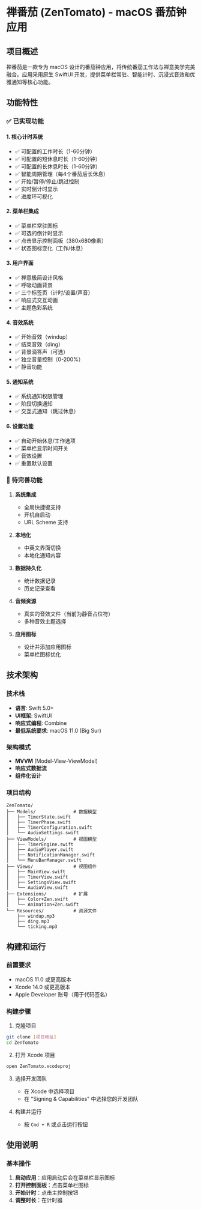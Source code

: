 # 禅番茄 (ZenTomato) - macOS 番茄钟应用

## 项目概述

禅番茄是一款专为 macOS 设计的番茄钟应用，将传统番茄工作法与禅意美学完美融合。应用采用原生 SwiftUI 开发，提供菜单栏常驻、智能计时、沉浸式音效和优雅通知等核心功能。

## 功能特性

### ✅ 已实现功能

#### 1. 核心计时系统
- ✅ 可配置的工作时长（1-60分钟）
- ✅ 可配置的短休息时长（1-60分钟）
- ✅ 可配置的长休息时长（1-60分钟）
- ✅ 智能周期管理（每4个番茄后长休息）
- ✅ 开始/暂停/停止/跳过控制
- ✅ 实时倒计时显示
- ✅ 进度环可视化

#### 2. 菜单栏集成
- ✅ 菜单栏常驻图标
- ✅ 可选的倒计时显示
- ✅ 点击显示控制面板（380x680像素）
- ✅ 状态图标变化（工作/休息）

#### 3. 用户界面
- ✅ 禅意极简设计风格
- ✅ 呼吸动画背景
- ✅ 三个标签页（计时/设置/声音）
- ✅ 响应式交互动画
- ✅ 主题色彩系统

#### 4. 音效系统
- ✅ 开始音效（windup）
- ✅ 结束音效（ding）
- ✅ 背景滴答声（可选）
- ✅ 独立音量控制（0-200%）
- ✅ 静音功能

#### 5. 通知系统
- ✅ 系统通知权限管理
- ✅ 阶段切换通知
- ✅ 交互式通知（跳过休息）

#### 6. 设置功能
- ✅ 自动开始休息/工作选项
- ✅ 菜单栏显示时间开关
- ✅ 音效设置
- ✅ 重置默认设置

### 🚧 待完善功能

1. **系统集成**
   - 全局快捷键支持
   - 开机自启动
   - URL Scheme 支持

2. **本地化**
   - 中英文界面切换
   - 本地化通知内容

3. **数据持久化**
   - 统计数据记录
   - 历史记录查看

4. **音频资源**
   - 真实的音效文件（当前为静音占位符）
   - 多种音效主题选择

5. **应用图标**
   - 设计并添加应用图标
   - 菜单栏图标优化

## 技术架构

### 技术栈
- **语言**: Swift 5.0+
- **UI框架**: SwiftUI
- **响应式编程**: Combine
- **最低系统要求**: macOS 11.0 (Big Sur)

### 架构模式
- **MVVM** (Model-View-ViewModel)
- **响应式数据流**
- **组件化设计**

### 项目结构
```
ZenTomato/
├── Models/              # 数据模型
│   ├── TimerState.swift
│   ├── TimerPhase.swift
│   ├── TimerConfiguration.swift
│   └── AudioSettings.swift
├── ViewModels/          # 视图模型
│   ├── TimerEngine.swift
│   ├── AudioPlayer.swift
│   ├── NotificationManager.swift
│   └── MenuBarManager.swift
├── Views/               # 视图组件
│   ├── MainView.swift
│   ├── TimerView.swift
│   ├── SettingsView.swift
│   └── AudioView.swift
├── Extensions/          # 扩展
│   ├── Color+Zen.swift
│   └── Animation+Zen.swift
└── Resources/           # 资源文件
    ├── windup.mp3
    ├── ding.mp3
    └── ticking.mp3
```

## 构建和运行

### 前置要求
- macOS 11.0 或更高版本
- Xcode 14.0 或更高版本
- Apple Developer 账号（用于代码签名）

### 构建步骤

1. 克隆项目
```bash
git clone [项目地址]
cd ZenTomato
```

2. 打开 Xcode 项目
```bash
open ZenTomato.xcodeproj
```

3. 选择开发团队
   - 在 Xcode 中选择项目
   - 在 "Signing & Capabilities" 中选择您的开发团队

4. 构建并运行
   - 按 `Cmd + R` 或点击运行按钮

## 使用说明

### 基本操作
1. **启动应用**：应用启动后会在菜单栏显示图标
2. **打开控制面板**：点击菜单栏图标
3. **开始计时**：点击主控制按钮
4. **调整时长**：在计时器